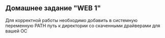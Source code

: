 ## Домашнее задание "WEB 1"

Для корректной работы необходимо добавить в системную переменную PATH путь к директории со скаченными драйверами для вашей ОС
